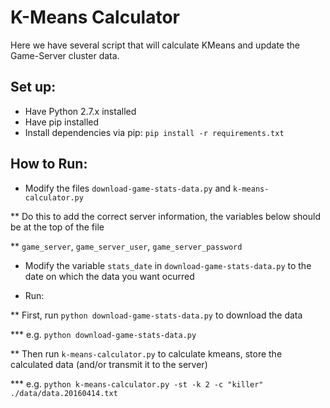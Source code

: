 # K-Means Calculator

Here we have several script that will calculate KMeans and update the 
Game-Server cluster data.

## Set up:

* Have Python 2.7.x installed
* Have pip installed
* Install dependencies via pip: `pip install -r requirements.txt`

## How to Run:
* Modify the files `download-game-stats-data.py` and `k-means-calculator.py`

** Do this to add the correct server information, the variables below should be at the top of the file

** `game_server`, `game_server_user`, `game_server_password`

* Modify the variable `stats_date` in `download-game-stats-data.py` to the date on which the data you want ocurred

* Run:

** First, run `python download-game-stats-data.py` to download the data

*** e.g. `python download-game-stats-data.py`

** Then run `k-means-calculator.py` to calculate kmeans, store the calculated data (and/or transmit it to the server)

*** e.g. `python k-means-calculator.py -st -k 2 -c "killer" ./data/data.20160414.txt`